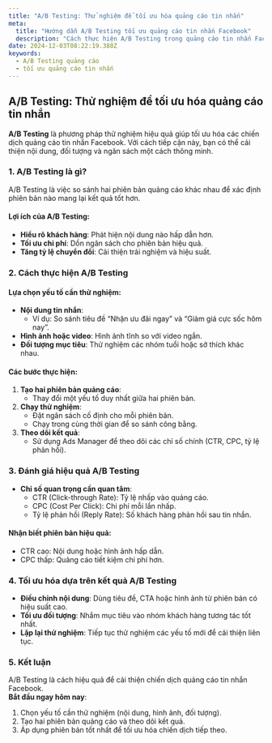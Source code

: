 ```yaml
---
title: "A/B Testing: Thử nghiệm để tối ưu hóa quảng cáo tin nhắn"
meta:
  title: "Hướng dẫn A/B Testing tối ưu quảng cáo tin nhắn Facebook"
  description: "Cách thực hiện A/B Testing trong quảng cáo tin nhắn Facebook để tìm ra phiên bản hiệu quả nhất, tăng tỷ lệ chuyển đổi."
date: 2024-12-03T08:22:19.388Z
keywords:
  - A/B Testing quảng cáo
  - tối ưu quảng cáo tin nhắn
---
```


## A/B Testing: Thử nghiệm để tối ưu hóa quảng cáo tin nhắn

**A/B Testing** là phương pháp thử nghiệm hiệu quả giúp tối ưu hóa các chiến dịch quảng cáo tin nhắn Facebook. Với cách tiếp cận này, bạn có thể cải thiện nội dung, đối tượng và ngân sách một cách thông minh.

### 1. A/B Testing là gì?

A/B Testing là việc so sánh hai phiên bản quảng cáo khác nhau để xác định phiên bản nào mang lại kết quả tốt hơn.

#### Lợi ích của A/B Testing:
- **Hiểu rõ khách hàng**: Phát hiện nội dung nào hấp dẫn hơn.
- **Tối ưu chi phí**: Dồn ngân sách cho phiên bản hiệu quả.
- **Tăng tỷ lệ chuyển đổi**: Cải thiện trải nghiệm và hiệu suất.

### 2. Cách thực hiện A/B Testing

#### Lựa chọn yếu tố cần thử nghiệm:
- **Nội dung tin nhắn**: 
  - Ví dụ: So sánh tiêu đề “Nhận ưu đãi ngay” và “Giảm giá cực sốc hôm nay”.
- **Hình ảnh hoặc video**: Hình ảnh tĩnh so với video ngắn.
- **Đối tượng mục tiêu**: Thử nghiệm các nhóm tuổi hoặc sở thích khác nhau.

#### Các bước thực hiện:
1. **Tạo hai phiên bản quảng cáo**:
   - Thay đổi một yếu tố duy nhất giữa hai phiên bản.
2. **Chạy thử nghiệm**:
   - Đặt ngân sách cố định cho mỗi phiên bản.
   - Chạy trong cùng thời gian để so sánh công bằng.
3. **Theo dõi kết quả**:
   - Sử dụng Ads Manager để theo dõi các chỉ số chính (CTR, CPC, tỷ lệ phản hồi).

### 3. Đánh giá hiệu quả A/B Testing

- **Chỉ số quan trọng cần quan tâm**:
  - CTR (Click-through Rate): Tỷ lệ nhấp vào quảng cáo.
  - CPC (Cost Per Click): Chi phí mỗi lần nhấp.
  - Tỷ lệ phản hồi (Reply Rate): Số khách hàng phản hồi sau tin nhắn.

#### Nhận biết phiên bản hiệu quả:
- CTR cao: Nội dung hoặc hình ảnh hấp dẫn.
- CPC thấp: Quảng cáo tiết kiệm chi phí hơn.

### 4. Tối ưu hóa dựa trên kết quả A/B Testing

- **Điều chỉnh nội dung**: Dùng tiêu đề, CTA hoặc hình ảnh từ phiên bản có hiệu suất cao.
- **Tối ưu đối tượng**: Nhắm mục tiêu vào nhóm khách hàng tương tác tốt nhất.
- **Lặp lại thử nghiệm**: Tiếp tục thử nghiệm các yếu tố mới để cải thiện liên tục.

### 5. Kết luận

A/B Testing là cách hiệu quả để cải thiện chiến dịch quảng cáo tin nhắn Facebook.  
**Bắt đầu ngay hôm nay**:
1. Chọn yếu tố cần thử nghiệm (nội dung, hình ảnh, đối tượng).  
2. Tạo hai phiên bản quảng cáo và theo dõi kết quả.  
3. Áp dụng phiên bản tốt nhất để tối ưu hóa chiến dịch tiếp theo.
